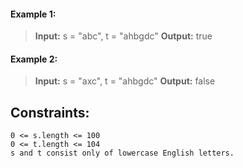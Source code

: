 #### Example 1:

> **Input:** s = "abc", t = "ahbgdc"
> **Output:** true

#### Example 2:

> **Input:** s = "axc", t = "ahbgdc"
> **Output:** false

## Constraints:

```
0 <= s.length <= 100
0 <= t.length <= 104
s and t consist only of lowercase English letters.
```
